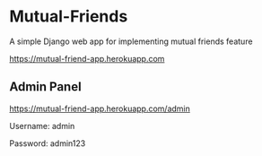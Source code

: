 # Mutual-Friends
A simple Django web app for implementing mutual friends feature

https://mutual-friend-app.herokuapp.com


## Admin Panel
https://mutual-friend-app.herokuapp.com/admin

Username: admin

Password: admin123


